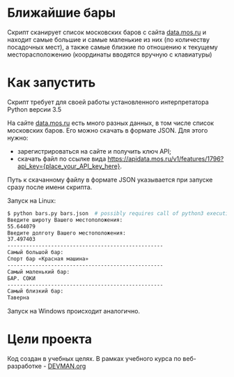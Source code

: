 # Ближайшие бары

Скрипт сканирует список московских баров с сайта [data.mos.ru](https://data.mos.ru/) и находит самые большие и самые маленькие из них (по количеству посадочных мест), а также самые близкие по отношению к текущему месторасположению (координаты вводятся вручную с клавиатуры)

# Как запустить

Скрипт требует для своей работы установленного интерпретатора Python версии 3.5

На сайте [data.mos.ru](https://data.mos.ru/) есть много разных данных, в том числе список московских баров.
Его можно скачать в формате JSON. Для этого нужно:

* зарегистрироваться на сайте и получить ключ API;
* скачать файл по ссылке вида
<https://apidata.mos.ru/v1/features/1796?api_key={place_your_API_key_here}>.

Путь к скачанному файлу в формате JSON указывается при запуске сразу после имени скрипта.

Запуск на Linux:

```bash
$ python bars.py bars.json  # possibly requires call of python3 executive instead of just python
Введите широту Вашего местоположения:
55.644079
Введите долготу Вашего местоположения:
37.497403
--------------------------------------------------
Самый большой бар:
Спорт бар «Красная машина»
--------------------------------------------------
Самый маленький бар:
БАР. СОКИ
--------------------------------------------------
Самый близкий бар:
Таверна
```

Запуск на Windows происходит аналогично.

# Цели проекта

Код создан в учебных целях. В рамках учебного курса по веб-разработке - [DEVMAN.org](https://devman.org)
